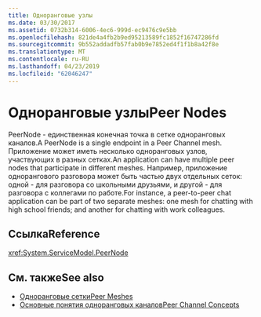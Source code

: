```yaml
---
title: Одноранговые узлы
ms.date: 03/30/2017
ms.assetid: 0732b314-6006-4ec6-999d-ec9476c9e5bb
ms.openlocfilehash: 821de4a4fb2b9ed95213589fc1852f16747286fd
ms.sourcegitcommit: 9b552addadfb57fab0b9e7852ed4f1f1b8a42f8e
ms.translationtype: MT
ms.contentlocale: ru-RU
ms.lasthandoff: 04/23/2019
ms.locfileid: "62046247"
---
```

# <a name="peer-nodes"></a><span data-ttu-id="9c338-102">Одноранговые узлы</span><span class="sxs-lookup"><span data-stu-id="9c338-102">Peer Nodes</span></span>
<span data-ttu-id="9c338-103">PeerNode - единственная конечная точка в сетке одноранговых каналов.</span><span class="sxs-lookup"><span data-stu-id="9c338-103">A PeerNode is a single endpoint in a Peer Channel mesh.</span></span> <span data-ttu-id="9c338-104">Приложение может иметь несколько одноранговых узлов, участвующих в разных сетках.</span><span class="sxs-lookup"><span data-stu-id="9c338-104">An application can have multiple peer nodes that participate in different meshes.</span></span> <span data-ttu-id="9c338-105">Например, приложение однорангового разговора может быть частью двух отдельных сеток: одной - для разговора со школьными друзьями, и другой - для разговора с коллегами по работе.</span><span class="sxs-lookup"><span data-stu-id="9c338-105">For instance, a peer-to-peer chat application can be part of two separate meshes: one mesh for chatting with high school friends; and another for chatting with work colleagues.</span></span>  
  
## <a name="reference"></a><span data-ttu-id="9c338-106">Ссылка</span><span class="sxs-lookup"><span data-stu-id="9c338-106">Reference</span></span>  
 <xref:System.ServiceModel.PeerNode>  
  
## <a name="see-also"></a><span data-ttu-id="9c338-107">См. также</span><span class="sxs-lookup"><span data-stu-id="9c338-107">See also</span></span>

- [<span data-ttu-id="9c338-108">Одноранговые сетки</span><span class="sxs-lookup"><span data-stu-id="9c338-108">Peer Meshes</span></span>](../../../../docs/framework/wcf/feature-details/peer-meshes.md)
- [<span data-ttu-id="9c338-109">Основные понятия одноранговых каналов</span><span class="sxs-lookup"><span data-stu-id="9c338-109">Peer Channel Concepts</span></span>](../../../../docs/framework/wcf/feature-details/peer-channel-concepts.md)

